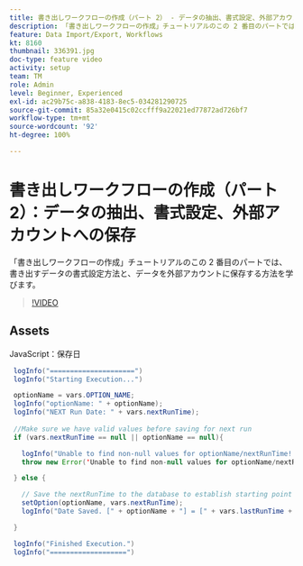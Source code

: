 ```yaml
---
title: 書き出しワークフローの作成（パート 2） - データの抽出、書式設定、外部アカウントへの保存
description: 「書き出しワークフローの作成」チュートリアルのこの 2 番目のパートでは、書き出すデータの書式設定方法と、データを外部アカウントに保存する方法を学びます。
feature: Data Import/Export, Workflows
kt: 8160
thumbnail: 336391.jpg
doc-type: feature video
activity: setup
team: TM
role: Admin
level: Beginner, Experienced
exl-id: ac29b75c-a838-4183-8ec5-034281290725
source-git-commit: 85a32e0415c02ccfff9a22021ed77872ad726bf7
workflow-type: tm+mt
source-wordcount: '92'
ht-degree: 100%

---
```


# 書き出しワークフローの作成（パート 2）：データの抽出、書式設定、外部アカウントへの保存

「書き出しワークフローの作成」チュートリアルのこの 2 番目のパートでは、書き出すデータの書式設定方法と、データを外部アカウントに保存する方法を学びます。

>[!VIDEO](https://video.tv.adobe.com/v/336391?quality=12)

## Assets

JavaScript：保存日

```java
 logInfo("=====================")
 logInfo("Starting Execution...")

 optionName = vars.OPTION_NAME;
 logInfo("optionName: " + optionName);
 logInfo("NEXT Run Date: " + vars.nextRunTime);
 
 //Make sure we have valid values before saving for next run
 if (vars.nextRunTime == null || optionName == null){

   logInfo("Unable to find non-null values for optionName/nextRunTime! Throwing Error.")
   throw new Error('Unable to find non-null values for optionName/nextRunTime!  Ending Execution.');

 } else {

   // Save the nextRunTime to the database to establish starting point for next run.
   setOption(optionName, vars.nextRunTime);
   logInfo("Date Saved. [" + optionName + "] = [" + vars.lastRunTime + "]")

 }

 logInfo("Finished Execution.") 
 logInfo("===================")
```
